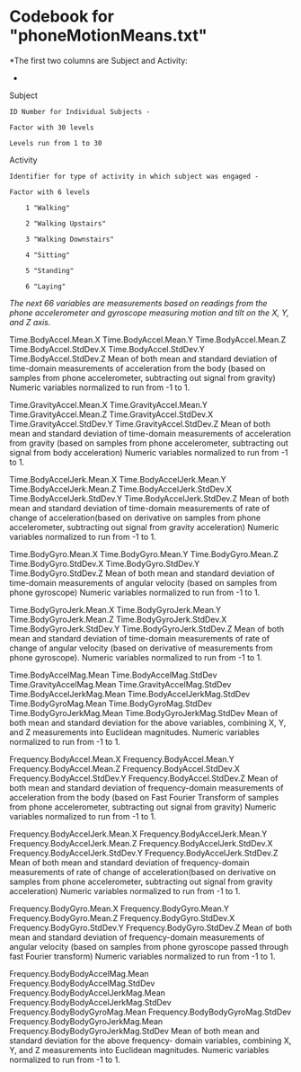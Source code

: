 # Codebook for "phoneMotionMeans.txt"


*The first two columns are Subject and Activity:

*

Subject

    ID Number for Individual Subjects -
 
    Factor with 30 levels

    Levels run from 1 to 30



Activity

    Identifier for type of activity in which subject was engaged -
 
    Factor with 6 levels

        1 "Walking"

        2 "Walking Upstairs"

        3 "Walking Downstairs"

        4 "Sitting"

        5 "Standing"

        6 "Laying"



*The next 66 variables are measurements based on readings from the  
phone accelerometer and gyroscope measuring motion and tilt on the 
X, Y, and Z axis.*

Time.BodyAccel.Mean.X
Time.BodyAccel.Mean.Y
Time.BodyAccel.Mean.Z
Time.BodyAccel.StdDev.X
Time.BodyAccel.StdDev.Y
Time.BodyAccel.StdDev.Z
    Mean of both mean and standard deviation of time-domain measurements of
    acceleration from the body (based on samples from phone 
    accelerometer, subtracting out signal from gravity)
    Numeric variables normalized to run from -1 to 1.

Time.GravityAccel.Mean.X
Time.GravityAccel.Mean.Y
Time.GravityAccel.Mean.Z
Time.GravityAccel.StdDev.X
Time.GravityAccel.StdDev.Y
Time.GravityAccel.StdDev.Z
    Mean of both mean and standard deviation of time-domain measurements of 
    acceleration from gravity (based on samples from phone 
    accelerometer, subtracting out signal from body acceleration)
    Numeric variables normalized to run from -1 to 1.

Time.BodyAccelJerk.Mean.X
Time.BodyAccelJerk.Mean.Y
Time.BodyAccelJerk.Mean.Z
Time.BodyAccelJerk.StdDev.X
Time.BodyAccelJerk.StdDev.Y
Time.BodyAccelJerk.StdDev.Z
    Mean of both mean and standard deviation of time-domain measurements 
    of rate of change of acceleration(based on derivative on samples 
    from phone accelerometer, subtracting out signal from gravity 
    acceleration) 
    Numeric variables normalized to run from -1 to 1.


Time.BodyGyro.Mean.X
Time.BodyGyro.Mean.Y
Time.BodyGyro.Mean.Z
Time.BodyGyro.StdDev.X
Time.BodyGyro.StdDev.Y
Time.BodyGyro.StdDev.Z
    Mean of both mean and standard deviation of time-domain measurements of 
    angular velocity (based on samples from phone gyroscope)
    Numeric variables normalized to run from -1 to 1.

Time.BodyGyroJerk.Mean.X
Time.BodyGyroJerk.Mean.Y
Time.BodyGyroJerk.Mean.Z
Time.BodyGyroJerk.StdDev.X
Time.BodyGyroJerk.StdDev.Y
Time.BodyGyroJerk.StdDev.Z
    Mean of both mean and standard deviation of time-domain measurements of
    rate of change of angular velocity (based on derivative of
    measurements from phone gyroscope).
    Numeric variables normalized to run from -1 to 1.

Time.BodyAccelMag.Mean
Time.BodyAccelMag.StdDev
Time.GravityAccelMag.Mean
Time.GravityAccelMag.StdDev
Time.BodyAccelJerkMag.Mean
Time.BodyAccelJerkMag.StdDev
Time.BodyGyroMag.Mean
Time.BodyGyroMag.StdDev
Time.BodyGyroJerkMag.Mean
Time.BodyGyroJerkMag.StdDev
    Mean of both mean and standard deviation for the above variables, combining
    X, Y, and Z measurements into Euclidean magnitudes.
    Numeric variables normalized to run from -1 to 1.

Frequency.BodyAccel.Mean.X
Frequency.BodyAccel.Mean.Y
Frequency.BodyAccel.Mean.Z
Frequency.BodyAccel.StdDev.X
Frequency.BodyAccel.StdDev.Y
Frequency.BodyAccel.StdDev.Z
    Mean of both mean and standard deviation of frequency-domain measurements of
    acceleration from the body (based on Fast Fourier Transform of
    samples from phone accelerometer, subtracting out signal from gravity)
    Numeric variables normalized to run from -1 to 1.

Frequency.BodyAccelJerk.Mean.X
Frequency.BodyAccelJerk.Mean.Y
Frequency.BodyAccelJerk.Mean.Z
Frequency.BodyAccelJerk.StdDev.X
Frequency.BodyAccelJerk.StdDev.Y
Frequency.BodyAccelJerk.StdDev.Z
    Mean of both mean and standard deviation of frequency-domain measurements
    of rate of change of  acceleration(based on derivative on samples 
    from phone accelerometer, subtracting out signal from gravity 
    acceleration)
    Numeric variables normalized to run from -1 to 1.    

Frequency.BodyGyro.Mean.X
Frequency.BodyGyro.Mean.Y
Frequency.BodyGyro.Mean.Z
Frequency.BodyGyro.StdDev.X
Frequency.BodyGyro.StdDev.Y
Frequency.BodyGyro.StdDev.Z
    Mean of both mean and standard deviation of frequency-domain measurements of 
    angular velocity (based on samples from phone gyroscope passed through
    fast Fourier transform)
    Numeric variables normalized to run from -1 to 1.


Frequency.BodyBodyAccelMag.Mean
Frequency.BodyBodyAccelMag.StdDev
Frequency.BodyBodyAccelJerkMag.Mean
Frequency.BodyBodyAccelJerkMag.StdDev
Frequency.BodyBodyGyroMag.Mean
Frequency.BodyBodyGyroMag.StdDev
Frequency.BodyBodyGyroJerkMag.Mean
Frequency.BodyBodyGyroJerkMag.StdDev
    Mean of both mean and standard deviation for the above frequency-
    domain variables, combining X, Y, and Z measurements into Euclidean 
    magnitudes.
    Numeric variables normalized to run from -1 to 1.















